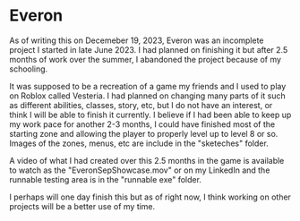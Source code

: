 # Everon
As of writing this on Decemeber 19, 2023, Everon was an incomplete project I started in late June 2023. I had planned on finishing it but after 2.5 months of work over the summer, I abandoned the project because of my schooling.

It was supposed to be a recreation of a game my friends and I used to play on Roblox called Vesteria. I had planned on changing many parts of it such as different abilities, classes, story, etc, but I do not have an interest, or think I will be able to finish it currently. I believe if I had been able to keep up my work pace for another 2-3 months, I could have finished most of the starting zone and allowing the player to properly level up to level 8 or so. Images of the zones, menus, etc are include in the "sketeches" folder.

A video of what I had created over this 2.5 months in the game is available to watch as the "EveronSepShowcase.mov" or on my LinkedIn and the runnable testing area is in the "runnable exe" folder.

I perhaps will one day finish this but as of right now, I think working on other projects will be a better use of my time.
